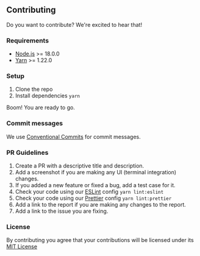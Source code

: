 ## Contributing

Do you want to contribute? We're excited to hear that!

### Requirements

- [Node.js](https://nodejs.org/en/) >= 18.0.0
- [Yarn](https://yarnpkg.com/) >= 1.22.0

### Setup

1. Clone the repo
2. Install dependencies `yarn`

Boom! You are ready to go.

### Commit messages

We use [Conventional Commits](https://www.conventionalcommits.org/en/v1.0.0/) for commit messages.

### PR Guidelines

1. Create a PR with a descriptive title and description.
2. Add a screenshot if you are making any UI (terminal integration) changes.
3. If you added a new feature or fixed a bug, add a test case for it.
4. Check your code using our [ESLint](https://eslint.org/) config `yarn lint:eslint`
5. Check your code using our [Prettier](https://prettier.io/) config `yarn lint:prettier`
6. Add a link to the report if you are making any changes to the report.
7. Add a link to the issue you are fixing.

### License

By contributing you agree that your contributions will be licensed under its [MIT License](https://github.com/dynamic-labs/dynamic-doctor/blob/main/LICENSE)
